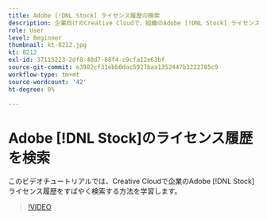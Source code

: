 ```yaml
---
title: Adobe [!DNL Stock] ライセンス履歴の検索
description: 企業向けのCreative Cloudで、組織のAdobe [!DNL Stock] ライセンス履歴をすばやく検索する方法を説明します。
role: User
level: Beginner
thumbnail: kt-8212.jpg
kt: 8212
exl-id: 37115223-2df8-40d7-88f4-c9cfa12e63bf
source-git-commit: e3982cf31ebb0dac5927baa1352447b3222785c9
workflow-type: tm+mt
source-wordcount: '42'
ht-degree: 0%

---
```


# Adobe [!DNL Stock]のライセンス履歴を検索

このビデオチュートリアルでは、Creative Cloudで企業のAdobe [!DNL Stock]ライセンス履歴をすばやく検索する方法を学習します。

>[!VIDEO](https://video.tv.adobe.com/v/335327?hidetitle=true)

